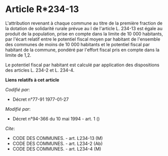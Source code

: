 # Article R*234-13

L'attribution revenant à chaque commune au titre de la première fraction de la dotation de solidarité rurale prévue au I de
l'article L. 234-13 est égale au produit de la population, prise en compte dans la limite de 10 000 habitants, par l'écart
relatif entre le potentiel fiscal moyen par habitant de l'ensemble des communes de moins de 10 000 habitants et le potentiel
fiscal par habitant de la commune, pondéré par l'effort fiscal pris en compte dans la limite de 1,2.

Le potentiel fiscal par habitant est calculé par application des dispositions des articles L. 234-2 et L. 234-4.

**Liens relatifs à cet article**

_Codifié par_:

  - Décret n°77-91 1977-01-27

_Modifié par_:

  - Décret n°94-366 du 10 mai 1994 - art. 1 ()

_Cite_:

  - CODE DES COMMUNES. - art. L234-13 (M)
  - CODE DES COMMUNES. - art. L234-2 (Ab)
  - CODE DES COMMUNES. - art. L234-4 (M)
